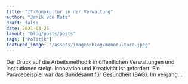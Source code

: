 ```yaml
---
title: "IT-Monokultur in der Verwaltung"
author: "Janik von Rotz"
draft: false
date: 2021-03-25
layout: "blog/posts/posts"
tags: ["Politik"]
featured_image: "/assets/images/blog/monoculture.jpeg"
---
```


Der Druck auf die Arbeitsmethodik in öffentlichen Verwaltungen und Institutionen steigt. Innovation und Kreativität ist gefordert. Ein Paradebeispiel war das Bundesamt für Gesundheit (BAG). Im vergang...

